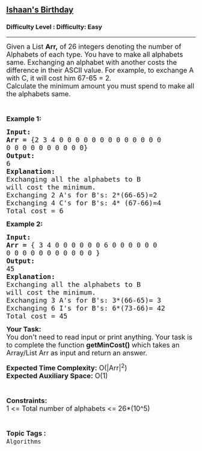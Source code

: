 <h2><a href="https://www.geeksforgeeks.org/problems/ishaans-birthday4141/1?page=10&status=unsolved&sortBy=accuracy">Ishaan's Birthday</a></h2><h3>Difficulty Level : Difficulty: Easy</h3><hr><div class="problems_problem_content__Xm_eO"><p><span style="font-size:18px">Given a List <strong>Arr,</strong> of 26 integers denoting the number of Alphabets of each type. You have to make all alphabets same. Exchanging an alphabet with another costs the difference in their ASCII value. For example, to exchange A with C, it will cost him 67-65 = 2.<br>
Calculate the minimum amount you must spend to make all the alphabets same.</span></p>

<p>&nbsp;</p>

<p><span style="font-size:18px"><strong>Example 1: </strong></span></p>

<pre><span style="font-size:18px"><strong>Input:</strong>
<strong>Arr = </strong>{2 3 4 0 0 0 0 0 0 0 0 0 0 0 0 0
0 0 0 0 0 0 0 0 0 0}
<strong>Output:</strong>
6
<strong>Explanation:</strong>
Exchanging all the alphabets to B
will cost the minimum.
Exchanging 2 A's for B's: 2*(66-65)=2
Exchanging 4 C's for B's: 4* (67-66)=4
Total cost = 6</span></pre>

<p><span style="font-size:18px"><strong>Example 2: </strong></span></p>

<pre><span style="font-size:18px"><strong>Input:</strong>
<strong>Arr =</strong> { 3 4 0 0 0 0 0 0 6 0 0 0 0 0 0
0 0 0 0 0 0 0 0 0 0 0 }
<strong>Output:</strong>
45
<strong>Explanation:</strong>
Exchanging all the alphabets to B
will cost the minimum.
Exchanging 3 A's for B's: 3*(66-65)= 3
Exchanging 6 I's for B's: 6*(73-66)= 42
Total cost = 45 </span>
</pre>

<p><span style="font-size:18px"><strong>Your Task:</strong><br>
You don't need to read input or print anything. Your task is to complete the function <strong>getMinCost()</strong> which takes an Array/List Arr as input and return an answer.</span></p>

<p><span style="font-size:18px"><strong>Expected Time Complexity:</strong> O(|Arr|<sup>2</sup>)<br>
<strong>Expected Auxiliary Space:</strong> O(1)</span></p>

<p>&nbsp;</p>

<p><span style="font-size:18px"><strong>Constraints:</strong></span><br>
<span style="font-size:18px">1 &lt;= Total number of alphabets &lt;= 26*(10^5)</span></p>
</div><br><p><span style=font-size:18px><strong>Topic Tags : </strong><br><code>Algorithms</code>&nbsp;